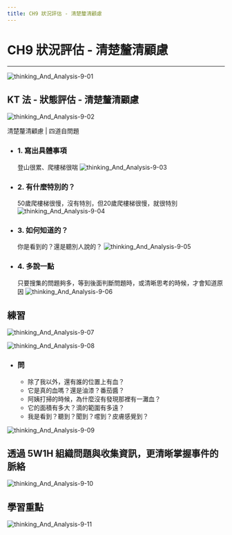 ```yaml
---
title: CH9 狀況評估 - 清楚釐清顧慮
---
```


# CH9 狀況評估 - 清楚釐清顧慮
---

![thinking_And_Analysis-9-01](/docFubon/thinking_And_Analysis/thinking_And_Analysis-9-01.png)

## KT 法 - 狀態評估 - 清楚釐清顧慮
  ![thinking_And_Analysis-9-02](/docFubon/thinking_And_Analysis/thinking_And_Analysis-9-02.png)
  
  清楚釐清顧慮 | 四道自問題
  - ### 1. 寫出具體事項
    登山很累、爬樓梯很喘
    ![thinking_And_Analysis-9-03](/docFubon/thinking_And_Analysis/thinking_And_Analysis-9-03.png)

  - ### 2. 有什麼特別的？
    50歲爬樓梯很慢，沒有特別，但20歲爬樓梯很慢，就很特別
    ![thinking_And_Analysis-9-04](/docFubon/thinking_And_Analysis/thinking_And_Analysis-9-04.png)

  - ### 3. 如何知道的？
    你是看到的？還是聽別人說的？
    ![thinking_And_Analysis-9-05](/docFubon/thinking_And_Analysis/thinking_And_Analysis-9-05.png)

  - ### 4. 多說一點
    只要搜集的問題夠多，等到後面判斷問題時，或清晰思考的時候，才會知道原因
    ![thinking_And_Analysis-9-06](/docFubon/thinking_And_Analysis/thinking_And_Analysis-9-06.png)

## 練習
  ![thinking_And_Analysis-9-07](/docFubon/thinking_And_Analysis/thinking_And_Analysis-9-07.png)

  ![thinking_And_Analysis-9-08](/docFubon/thinking_And_Analysis/thinking_And_Analysis-9-08.png)

  - ### 問
    - 除了我以外，還有誰的位置上有血？
    - 它是真的血嗎？還是油漆？番茄醬？
    - 阿姨打掃的時候，為什麼沒有發現那裡有一灘血？
    - 它的面積有多大？滴的範圍有多遠？
    - 我是看到？聽到？聞到？嚐到？皮膚感覺到？

  ![thinking_And_Analysis-9-09](/docFubon/thinking_And_Analysis/thinking_And_Analysis-9-09.png)

## 透過 5W1H 組織問題與收集資訊，更清晰掌握事件的脈絡
  ![thinking_And_Analysis-9-10](/docFubon/thinking_And_Analysis/thinking_And_Analysis-9-10.png)

## 學習重點
  ![thinking_And_Analysis-9-11](/docFubon/thinking_And_Analysis/thinking_And_Analysis-9-11.png)